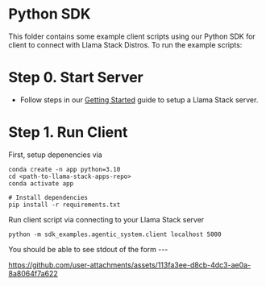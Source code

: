 # Python SDK

This folder contains some example client scripts using our Python SDK for client to connect with Llama Stack Distros. To run the example scripts:

# Step 0. Start Server
- Follow steps in our [Getting Started]() guide to setup a Llama Stack server.

# Step 1. Run Client
First, setup depenencies via
```
conda create -n app python=3.10
cd <path-to-llama-stack-apps-repo>
conda activate app

# Install dependencies
pip install -r requirements.txt
```

Run client script via connecting to your Llama Stack server
```
python -m sdk_examples.agentic_system.client localhost 5000
```

You should be able to see stdout of the form ---


https://github.com/user-attachments/assets/113fa3ee-d8cb-4dc3-ae0a-8a8064f7a622

